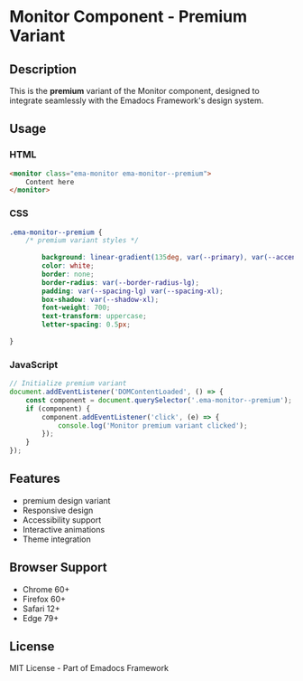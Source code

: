 # Monitor Component - Premium Variant

## Description
This is the **premium** variant of the Monitor component, designed to integrate seamlessly with the Emadocs Framework's design system.

## Usage

### HTML
```html
<monitor class="ema-monitor ema-monitor--premium">
    Content here
</monitor>
```

### CSS
```css
.ema-monitor--premium {
    /* premium variant styles */
    
        background: linear-gradient(135deg, var(--primary), var(--accent));
        color: white;
        border: none;
        border-radius: var(--border-radius-lg);
        padding: var(--spacing-lg) var(--spacing-xl);
        box-shadow: var(--shadow-xl);
        font-weight: 700;
        text-transform: uppercase;
        letter-spacing: 0.5px;
    
}
```

### JavaScript
```javascript
// Initialize premium variant
document.addEventListener('DOMContentLoaded', () => {
    const component = document.querySelector('.ema-monitor--premium');
    if (component) {
        component.addEventListener('click', (e) => {
            console.log('Monitor premium variant clicked');
        });
    }
});
```

## Features
- premium design variant
- Responsive design
- Accessibility support
- Interactive animations
- Theme integration

## Browser Support
- Chrome 60+
- Firefox 60+
- Safari 12+
- Edge 79+

## License
MIT License - Part of Emadocs Framework
